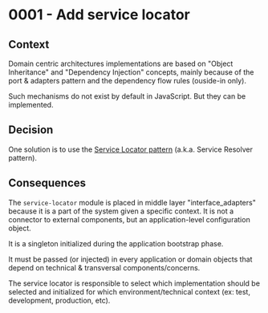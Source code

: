 # 0001 - Add service locator

## Context

Domain centric architectures implementations are based on "Object Inheritance" and "Dependency Injection" concepts, mainly because of the port & adapters pattern and the dependency flow rules (ouside-in only).

Such mechanisms do not exist by default in JavaScript. But they can be implemented.

## Decision

One solution is to use the [Service Locator pattern](https://en.wikipedia.org/wiki/Service_locator_pattern) (a.k.a. Service Resolver pattern).

## Consequences

The `service-locator` module is placed in middle layer "interface_adapters" because it is a part of the system given a specific context. It is not a connector to external components, but an application-level configuration object.

It is a singleton initialized during the application bootstrap phase.

It must be passed (or injected) in every application or domain objects that depend on technical & transversal components/concerns.

The service locator is responsible to select which implementation should be selected and initialized for which environment/technical context (ex: test, development, production, etc).
